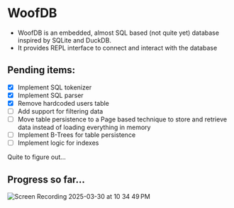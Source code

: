 # WoofDB

* WoofDB is an embedded, almost SQL based (not quite yet) database inspired by SQLite and DuckDB.
* It provides REPL interface to connect and interact with the database

## Pending items:

- [X] Implement SQL tokenizer
- [X] Implement SQL parser
- [X] Remove hardcoded users table
- [ ] Add support for filtering data
- [ ] Move table persistence to a Page based technique to store and retrieve data instead of loading everything in memory
- [ ] Implement B-Trees for table persistence
- [ ] Implement logic for indexes

Quite to figure out...

## Progress so far...
![Screen Recording 2025-03-30 at 10 34 49 PM](https://github.com/user-attachments/assets/15e3cd32-6fbe-4ee5-950f-c95e403ff911)



